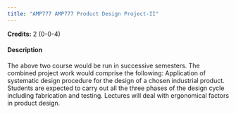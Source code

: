 ```yaml
---
title: "AMP777 AMP777 Product Design Project-II"
---
```

**Credits:** 2 (0-0-4)

#### Description
The above two course would be run in successive semesters. The combined project work would comprise the following: Application of systematic design procedure for the design of a chosen industrial product. Students are expected to carry out all the three phases of the design cycle including fabrication and testing. Lectures will deal with ergonomical factors in product design.